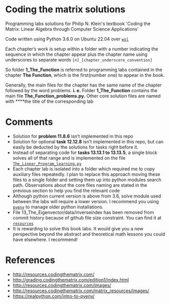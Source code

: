 # Coding the matrix solutions

Programming labs solutions for Philip N. Klein's textbook 'Coding the Matrix: Linear Algebra through Computer Science Applications’

Code written using Python 3.6.0 on Ubuntu 22.04 over [`wsl`](https://learn.microsoft.com/pt-br/windows/wsl/) 

Each chapter’s work is setup within a folder with a number indicating the sequence in which the chapter appear plus the chapter name using underscores to separate words
`[n]_[chapter_underscore_convention]`

So folder **1_The_Function** is referred to programming labs contained in the chapter **The Function**, which is the first(number one) to appear in the book.

Generally, the main files for the chapter has the same name of the chapter followed by the word problems. **i. e.** Folder **1_The_Function** contains the main file **The_Function_problems.py.** Other core solution files are named with ****the title of the corresponding lab

# Comments

- Solution for **problem 11.8.6** isn’t implemented in this repo
- Solution for optional **task 12.12.8** isn’t implemented in this repo, but can easily be deducted by the solutions for tasks right before it.
- Instead of separating code for **tasks 13.13.1 to 13.13.5**, a single block solves all of that range and is implemented on the file [`The_Linear_Program_learning.py`](14_The_Linear_Program/The_Linear_Program_learning.py)
- Each chapter lab is isolated into a folder which required me to copy auxiliary files repeatedly. I plan to replace this approach moving these files to a single folder and setting them up into python modules search path. Observations about the core files naming are stated in the previous section to help you find the relevant code
- Although python current version is above from 3.6, solve module used between the labs will require a lower version. I recommend you using [`pyenv`](https://github.com/pyenv/pyenv) to manage older python installations.
- File 13_The_Eigenvector/data/inverseindex has been removed from commit history because of github file size constraint. You can find it at [`resources`](http://resources.codingthematrix.com/inverseindex)
- It is rewarding to solve this book labs. It would give you a new perspective beyond the abstract and theoretical math lessons you could have elsewhere. I recommend!

# References

- http://resources.codingthematrix.com/
- http://grading.codingthematrix.com/edition1/index.html
- http://resources.codingthematrix.com/images/
- http://resources.codingthematrix.com/matrix_resources/images/
- https://realpython.com/intro-to-pyenv/
